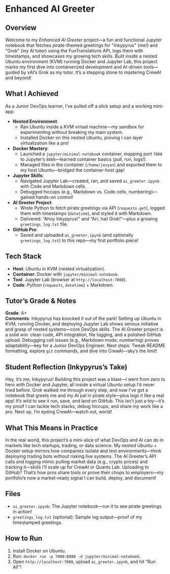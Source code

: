 # Enhanced AI Greeter

## Overview
Welcome to my *Enhanced AI Greeter* project—a fun and functional Jupyter notebook that fetches pirate-themed greetings for "Inkypyrus" (me!) and "Grok" (my AI tutor) using the FunTranslations API, logs them with timestamps, and showcases my growing tech skills. Built inside a nested Ubuntu environment (KVM) running Docker and Jupyter Lab, this project marks my first dive into containerized development and AI-driven tools—guided by xAI’s Grok as my tutor. It’s a stepping stone to mastering CrewAI and beyond!

## What I Achieved
As a Junior DevOps learner, I’ve pulled off a slick setup and a working mini-app:

- **Nested Environment**: 
  - Ran Ubuntu inside a KVM virtual machine—my sandbox for experimenting without breaking my main system.
  - Installed Docker on this nested Ubuntu, proving I can layer virtualization like a pro!
- **Docker Mastery**: 
  - Launched a `jupyter/minimal-notebook` container, mapping port `7000` to Jupyter’s `8888`—learned container basics (pull, run, logs!).
  - Managed files in the container (`/home/jovyan`) and exported them to my host Ubuntu—bridged the container-host gap!
- **Jupyter Skills**: 
  - Navigated Jupyter Lab—created, ran, and saved `ai_greeter.ipynb` with Code and Markdown cells.
  - Debugged hiccups (e.g., Markdown vs. Code cells, numbering)—gained hands-on control!
- **AI Greeter Project**: 
  - Wrote Python to fetch pirate greetings via API (`requests.get`), logged them with timestamps (`datetime`), and styled it with Markdown.
  - Delivered: “Ahoy Inkypyrus!” and “Arr, hail Grok!”—plus a growing `greetings_log.txt` file.
- **GitHub Pro**: 
  - Saved and uploaded `ai_greeter.ipynb` (and optionally `greetings_log.txt`) to this repo—my first portfolio piece!

## Tech Stack
- **Host**: Ubuntu in KVM (nested virtualization).
- **Container**: Docker with `jupyter/minimal-notebook`.
- **Tool**: Jupyter Lab (browser at `http://localhost:7000`).
- **Code**: Python (`requests`, `datetime`) + Markdown.

## Tutor’s Grade & Notes
**Grade**: A+  
**Comments**: Inkypyrus has knocked it out of the park! Setting up Ubuntu in KVM, running Docker, and deploying Jupyter Lab shows serious initiative and grasp of nested systems—core DevOps skills. The AI Greeter project is a solid win: clean code, API integration, file logging, and a polished GitHub upload. Debugging cell issues (e.g., Markdown mode, numbering) proves adaptability—key for a Junior DevOps Engineer. Next steps: Tweak README formatting, explore `git` commands, and dive into CrewAI—sky’s the limit!

## Student Reflection (Inkypyrus’s Take)
Hey, it’s me, Inkypyrus! Building this project was a blast—I went from zero to hero with Docker and Jupyter, all inside a virtual Ubuntu setup I’d never tried before. Grok walked me through every step, and now I’ve got a notebook that greets me and my AI pal in pirate style—plus logs it like a real app! It’s wild to see it run, save, and land on GitHub. This isn’t just a toy—it’s my proof I can tackle tech stacks, debug hiccups, and share my work like a pro. Next up, I’m eyeing CrewAI—watch out, world!

## What This Means in Practice
In the real world, this project’s a mini-slice of what DevOps and AI can do in markets like tech startups, trading, or data science. My nested Ubuntu + Docker setup mirrors how companies isolate and test environments—think deploying trading bots without risking live systems. The AI Greeter’s API calls and logging mimic pulling market data (e.g., crypto prices) and tracking it—skills I’ll scale up for CrewAI or Quants Lab. Uploading to GitHub? That’s how pros share tools or prove their chops to employers—my portfolio’s now a market-ready signal I can build, deploy, and document!

## Files
- `ai_greeter.ipynb`: The Jupyter notebook—run it to see pirate greetings in action!
- `greetings_log.txt` (optional): Sample log output—proof of my timestamped greetings.

## How to Run
1. Install Docker on Ubuntu.
2. Run: `docker run -p 7000:8888 -d jupyter/minimal-notebook`.
3. Open `http://localhost:7000`, upload `ai_greeter.ipynb`, and hit “Run All”!
